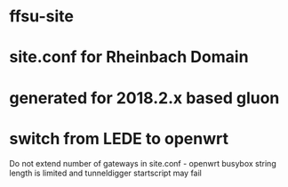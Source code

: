 # ffsu-site
# site.conf for Rheinbach Domain
# generated for 2018.2.x based gluon
# switch from LEDE to openwrt

Do not extend number of gateways in site.conf  - openwrt busybox string length is limited and tunneldigger startscript may fail
